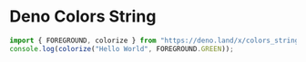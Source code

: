# Deno Colors String
```typescript
import { FOREGROUND, colorize } from "https://deno.land/x/colors_string/mod.ts";
console.log(colorize("Hello World", FOREGROUND.GREEN));

```